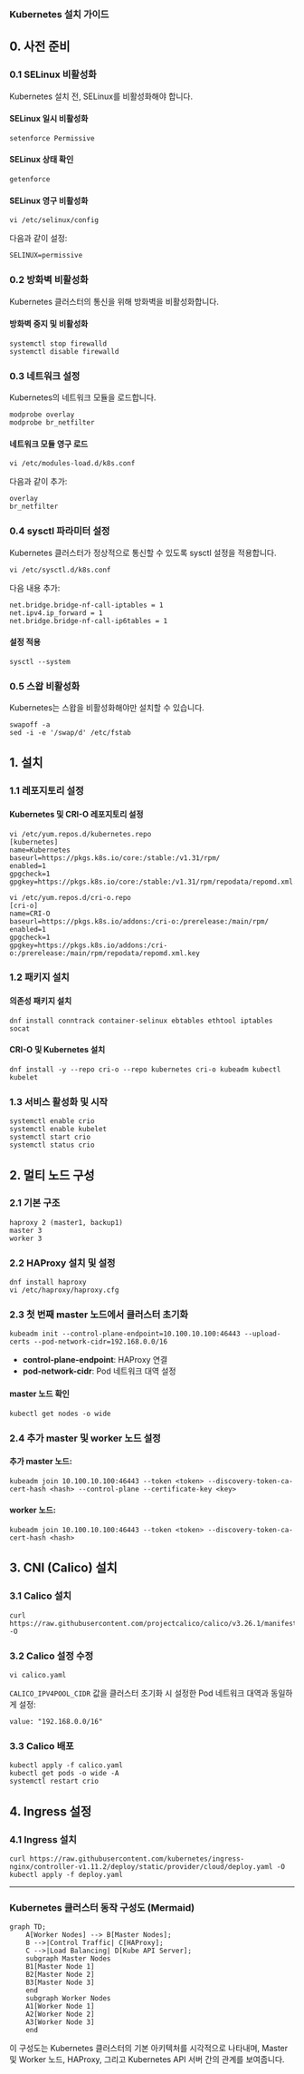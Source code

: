 ### Kubernetes 설치 가이드

## 0. 사전 준비

### 0.1 SELinux 비활성화
Kubernetes 설치 전, SELinux를 비활성화해야 합니다.

#### SELinux 일시 비활성화
```
setenforce Permissive
```

#### SELinux 상태 확인
```
getenforce
```

#### SELinux 영구 비활성화
```
vi /etc/selinux/config
```
다음과 같이 설정:
```
SELINUX=permissive
```

### 0.2 방화벽 비활성화
Kubernetes 클러스터의 통신을 위해 방화벽을 비활성화합니다.

#### 방화벽 중지 및 비활성화
```
systemctl stop firewalld
systemctl disable firewalld
```

### 0.3 네트워크 설정
Kubernetes의 네트워크 모듈을 로드합니다.

```
modprobe overlay
modprobe br_netfilter
```

#### 네트워크 모듈 영구 로드
```
vi /etc/modules-load.d/k8s.conf
```
다음과 같이 추가:
```
overlay
br_netfilter
```

### 0.4 sysctl 파라미터 설정
Kubernetes 클러스터가 정상적으로 통신할 수 있도록 sysctl 설정을 적용합니다.

```
vi /etc/sysctl.d/k8s.conf
```
다음 내용 추가:
```
net.bridge.bridge-nf-call-iptables = 1
net.ipv4.ip_forward = 1
net.bridge.bridge-nf-call-ip6tables = 1
```

#### 설정 적용
```
sysctl --system
```

### 0.5 스왑 비활성화
Kubernetes는 스왑을 비활성화해야만 설치할 수 있습니다.

```
swapoff -a
sed -i -e '/swap/d' /etc/fstab
```

## 1. 설치

### 1.1 레포지토리 설정
#### Kubernetes 및 CRI-O 레포지토리 설정
```
vi /etc/yum.repos.d/kubernetes.repo
[kubernetes]
name=Kubernetes
baseurl=https://pkgs.k8s.io/core:/stable:/v1.31/rpm/
enabled=1
gpgcheck=1
gpgkey=https://pkgs.k8s.io/core:/stable:/v1.31/rpm/repodata/repomd.xml.key

vi /etc/yum.repos.d/cri-o.repo
[cri-o]
name=CRI-O
baseurl=https://pkgs.k8s.io/addons:/cri-o:/prerelease:/main/rpm/
enabled=1
gpgcheck=1
gpgkey=https://pkgs.k8s.io/addons:/cri-o:/prerelease:/main/rpm/repodata/repomd.xml.key
```

### 1.2 패키지 설치
#### 의존성 패키지 설치
```
dnf install conntrack container-selinux ebtables ethtool iptables socat
```

#### CRI-O 및 Kubernetes 설치
```
dnf install -y --repo cri-o --repo kubernetes cri-o kubeadm kubectl kubelet
```

### 1.3 서비스 활성화 및 시작
```
systemctl enable crio
systemctl enable kubelet
systemctl start crio
systemctl status crio
```

## 2. 멀티 노드 구성

### 2.1 기본 구조
```
haproxy 2 (master1, backup1)
master 3
worker 3
```

### 2.2 HAProxy 설치 및 설정
```
dnf install haproxy
vi /etc/haproxy/haproxy.cfg
```

### 2.3 첫 번째 master 노드에서 클러스터 초기화
```
kubeadm init --control-plane-endpoint=10.100.10.100:46443 --upload-certs --pod-network-cidr=192.168.0.0/16
```
- **control-plane-endpoint**: HAProxy 연결
- **pod-network-cidr**: Pod 네트워크 대역 설정

#### master 노드 확인
```
kubectl get nodes -o wide
```

### 2.4 추가 master 및 worker 노드 설정
#### 추가 master 노드:
```
kubeadm join 10.100.10.100:46443 --token <token> --discovery-token-ca-cert-hash <hash> --control-plane --certificate-key <key>
```

#### worker 노드:
```
kubeadm join 10.100.10.100:46443 --token <token> --discovery-token-ca-cert-hash <hash>
```

## 3. CNI (Calico) 설치

### 3.1 Calico 설치
```
curl https://raw.githubusercontent.com/projectcalico/calico/v3.26.1/manifests/calico.yaml -O
```

### 3.2 Calico 설정 수정
```
vi calico.yaml
```
`CALICO_IPV4POOL_CIDR` 값을 클러스터 초기화 시 설정한 Pod 네트워크 대역과 동일하게 설정:
```
value: "192.168.0.0/16"
```

### 3.3 Calico 배포
```
kubectl apply -f calico.yaml
kubectl get pods -o wide -A
systemctl restart crio
```

## 4. Ingress 설정

### 4.1 Ingress 설치
```
curl https://raw.githubusercontent.com/kubernetes/ingress-nginx/controller-v1.11.2/deploy/static/provider/cloud/deploy.yaml -O
kubectl apply -f deploy.yaml
```

---

### Kubernetes 클러스터 동작 구성도 (Mermaid)

```mermaid
graph TD;
    A[Worker Nodes] --> B[Master Nodes];
    B -->|Control Traffic| C[HAProxy];
    C -->|Load Balancing| D[Kube API Server];
    subgraph Master Nodes
    B1[Master Node 1]
    B2[Master Node 2]
    B3[Master Node 3]
    end
    subgraph Worker Nodes
    A1[Worker Node 1]
    A2[Worker Node 2]
    A3[Worker Node 3]
    end
```

이 구성도는 Kubernetes 클러스터의 기본 아키텍처를 시각적으로 나타내며, Master 및 Worker 노드, HAProxy, 그리고 Kubernetes API 서버 간의 관계를 보여줍니다.
